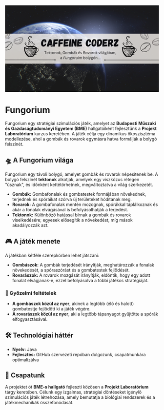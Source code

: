 ![Banner preview](./bannerNew.png)
# Fungorium

Fungorium egy stratégiai szimulációs játék, amelyet az **Budapesti Műszaki és Gazdaságtudományi Egyetem (BME)** hallgatóiként fejlesztünk a **Projekt Laboratórium** kurzus keretében. A játék célja egy dinamikus ökoszisztéma modellezése, ahol a gombák és rovarok egymásra hatva formálják a bolygó felszínét.

## 🛸 A Fungorium világa
Fungorium egy távoli bolygó, amelyet gombák és rovarok népesítenek be. A bolygó felszínét **tektonok** alkotják, amelyek egy viszkózus rétegen "úsznak", és időnként kettétörhetnek, megváltoztatva a világ szerkezetét.

- **Gombák:** Gombafonalak és gombatestek formájában növekednek, terjednek és spóráikat szórva új területeket hódítanak meg.
- **Rovarok:** A gombafonalak mentén mozognak, spórákkal táplálkoznak és akár a fonalak elvágásával is befolyásolhatják a terjedést.
- **Tektonok:** Különböző hatással bírnak a gombák és rovarok viselkedésére; egyesek elősegítik a növekedést, míg mások akadályozzák azt.

## 🎮 A játék menete
A játékban kétféle szerepkörben lehet játszani:
- **Gombászok:** A gombák terjedését irányítják, meghatározzák a fonalak növekedését, a spóraszórást és a gombatestek fejlődését.
- **Rovarászok:** A rovarok mozgását irányítják, eldöntik, hogy egy adott fonalat elvágjanak-e, ezzel befolyásolva a többi játékos stratégiáját.

### 🎯 Győzelmi feltételek
- **A gombászok közül az nyer**, akinek a legtöbb (élő és halott) gombatestje fejlődött ki a játék végére.
- **A rovarászok közül az nyer**, aki a legtöbb tápanyagot gyűjtötte a spórák elfogyasztásával.

## 🛠️ Technológiai háttér
- **Nyelv:** Java
- **Fejlesztés:** GitHub szervezeti repóban dolgozunk, csapatmunkára optimalizálva

## 👥 Csapatunk
A projektet öt **BME-s hallgató** fejleszti közösen a **Projekt Laboratórium** tárgy keretében. Célunk egy izgalmas, stratégiai döntéseket igénylő szimulációs játék létrehozása, amely bemutatja a biológiai rendszerek és a játékmechanikák összefonódását.

